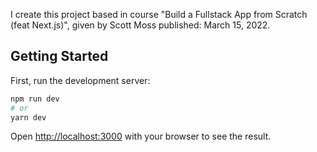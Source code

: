 I create this project based in course "Build a Fullstack App from Scratch (feat Next.js)", given by Scott Moss published: March 15, 2022.

## Getting Started

First, run the development server:

```bash
npm run dev
# or
yarn dev
```

Open [http://localhost:3000](http://localhost:3000) with your browser to see the result.
